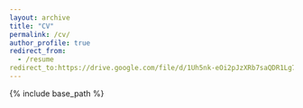 ```yaml
---
layout: archive
title: "CV"
permalink: /cv/
author_profile: true
redirect_from:
  - /resume
redirect_to:https://drive.google.com/file/d/1Uh5nk-eOi2pJzXRb7saQDR1Lg76ClBPv/view?usp=share_link
---
```


{% include base_path %}
